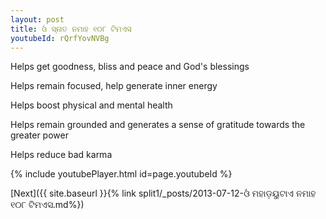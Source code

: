 ```yaml
---
layout: post
title: ଓଁ ସ୍ନାତ ନମାହ ୧୦୮ ଟିମଏସ
youtubeId: rQrfYovNVBg
---
```

 
 
Helps get goodness, bliss and peace and God's blessings
 
Helps remain focused, help generate inner energy 
 
Helps boost physical and mental health 
 
Helps remain grounded and generates a sense of gratitude towards the greater power 
 
Helps reduce bad karma
 
 
 
 


{% include youtubePlayer.html id=page.youtubeId %}
 
[Next]({{ site.baseurl }}{% link  split1/_posts/2013-07-12-ଓଁ ମହାଡ଼ୟୁଟାଏ ନମାହ ୧୦୮ ଟିମଏସ.md%})
 
